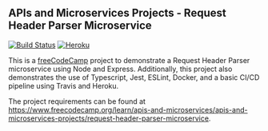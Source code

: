 ## APIs and Microservices Projects - Request Header Parser Microservice

[![Build Status](https://travis-ci.org/asteffey/request-header-parser-microservice.svg?branch=master)](https://travis-ci.org/asteffey/request-header-parser-microservice)
[![Heroku](http://heroku-badge.herokuapp.com/?app=asteffey-whoami)](https://asteffey-whoami.herokuapp.com/)

This is a [freeCodeCamp](https://www.freecodecamp.org/) project to demonstrate a Request Header Parser microservice using Node and Express.
Additionally, this project also demonstrates the use of Typescript, Jest, ESLint, Docker, and a basic CI/CD pipeline using Travis and Heroku.

The project requirements can be found at https://www.freecodecamp.org/learn/apis-and-microservices/apis-and-microservices-projects/request-header-parser-microservice.

